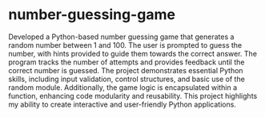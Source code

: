 # number-guessing-game
 Developed a Python-based number guessing game that generates a random number between 1 and 100. The user is prompted to guess the number, with hints provided to guide them towards the correct answer. The program tracks the number of attempts and provides feedback until the correct number is guessed. The project demonstrates essential Python skills, including input validation, control structures, and basic use of the random module. Additionally, the game logic is encapsulated within a function, enhancing code modularity and reusability. This project highlights my ability to create interactive and user-friendly Python applications.

